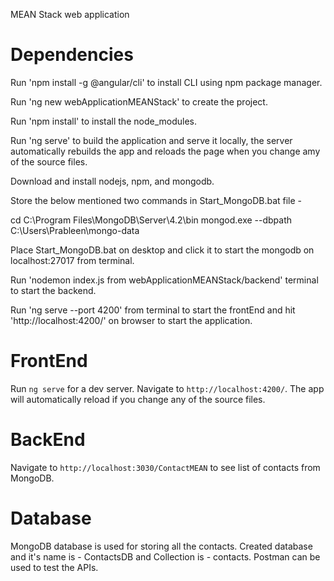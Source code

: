 MEAN Stack web application

# Dependencies

Run 'npm install -g @angular/cli' to install CLI using npm package manager.

Run 'ng new webApplicationMEANStack' to create the project.

Run 'npm install' to install the node_modules.

Run 'ng serve' to build the application and serve it locally, the server automatically rebuilds the app and reloads the page when you change amy of the source files.

Download and install nodejs, npm, and mongodb.

Store the below mentioned two commands in Start_MongoDB.bat file -

cd C:\Program Files\MongoDB\Server\4.2\bin
mongod.exe --dbpath C:\Users\Prableen\mongo-data


Place Start_MongoDB.bat on desktop and click it to start the mongodb on localhost:27017 from terminal.

Run 'nodemon index.js from webApplicationMEANStack/backend' terminal to start the backend.

Run 'ng serve --port 4200' from terminal to start the frontEnd and hit 'http://localhost:4200/' on browser to start the application.


# FrontEnd

Run `ng serve` for a dev server. Navigate to `http://localhost:4200/`. The app will automatically reload if you change any of the source files.

# BackEnd

Navigate to `http://localhost:3030/ContactMEAN` to see list of contacts from MongoDB.

# Database

MongoDB database is used for storing all the contacts. Created database and it's name is - ContactsDB and Collection is - contacts. Postman can be used to test the APIs.